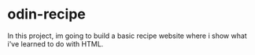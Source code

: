 # odin-recipe

In this project, im going to build a basic recipe website where i show what i've learned to do with HTML.